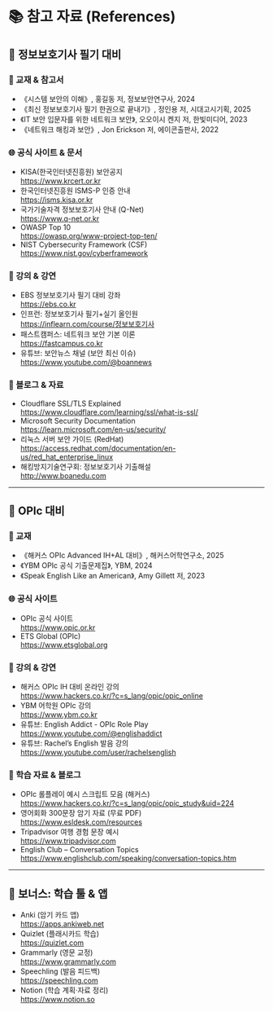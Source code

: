 # 📚 참고 자료 (References)

## 📌 정보보호기사 필기 대비

### 📖 교재 & 참고서
- 《시스템 보안의 이해》, 홍길동 저, 정보보안연구사, 2024
- 《최신 정보보호기사 필기 한권으로 끝내기》, 정인용 저, 시대고시기획, 2025
- 《IT 보안 입문자를 위한 네트워크 보안》, 오오이시 켄지 저, 한빛미디어, 2023
- 《네트워크 해킹과 보안》, Jon Erickson 저, 에이콘출판사, 2022

### 🌐 공식 사이트 & 문서
- KISA(한국인터넷진흥원) 보안공지  
  https://www.krcert.or.kr  
- 한국인터넷진흥원 ISMS-P 인증 안내  
  https://isms.kisa.or.kr  
- 국가기술자격 정보보호기사 안내 (Q-Net)  
  https://www.q-net.or.kr  
- OWASP Top 10  
  https://owasp.org/www-project-top-ten/  
- NIST Cybersecurity Framework (CSF)  
  https://www.nist.gov/cyberframework

### 🎥 강의 & 강연
- EBS 정보보호기사 필기 대비 강좌  
  https://ebs.co.kr  
- 인프런: 정보보호기사 필기+실기 올인원  
  https://inflearn.com/course/정보보호기사  
- 패스트캠퍼스: 네트워크 보안 기본 이론  
  https://fastcampus.co.kr  
- 유튜브: 보안뉴스 채널 (보안 최신 이슈)  
  https://www.youtube.com/@boannews

### 📝 블로그 & 자료
- Cloudflare SSL/TLS Explained  
  https://www.cloudflare.com/learning/ssl/what-is-ssl/  
- Microsoft Security Documentation  
  https://learn.microsoft.com/en-us/security/  
- 리눅스 서버 보안 가이드 (RedHat)  
  https://access.redhat.com/documentation/en-us/red_hat_enterprise_linux  
- 해킹방지기술연구회: 정보보호기사 기출해설  
  http://www.boanedu.com

---

## 📌 OPIc 대비

### 📖 교재
- 《해커스 OPIc Advanced IH+AL 대비》, 해커스어학연구소, 2025
- 《YBM OPIc 공식 기출문제집》, YBM, 2024
- 《Speak English Like an American》, Amy Gillett 저, 2023

### 🌐 공식 사이트
- OPIc 공식 사이트  
  https://www.opic.or.kr  
- ETS Global (OPIc)  
  https://www.etsglobal.org

### 🎥 강의 & 강연
- 해커스 OPIc IH 대비 온라인 강의  
  https://www.hackers.co.kr/?c=s_lang/opic/opic_online  
- YBM 어학원 OPIc 강의  
  https://www.ybm.co.kr  
- 유튜브: English Addict - OPIc Role Play  
  https://www.youtube.com/@englishaddict  
- 유튜브: Rachel’s English 발음 강의  
  https://www.youtube.com/user/rachelsenglish

### 📝 학습 자료 & 블로그
- OPIc 롤플레이 예시 스크립트 모음 (해커스)  
  https://www.hackers.co.kr/?c=s_lang/opic/opic_study&uid=224  
- 영어회화 300문장 암기 자료 (무료 PDF)  
  https://www.esldesk.com/resources  
- Tripadvisor 여행 경험 문장 예시  
  https://www.tripadvisor.com  
- English Club – Conversation Topics  
  https://www.englishclub.com/speaking/conversation-topics.htm  

---

## 📌 보너스: 학습 툴 & 앱
- Anki (암기 카드 앱)  
  https://apps.ankiweb.net  
- Quizlet (플래시카드 학습)  
  https://quizlet.com  
- Grammarly (영문 교정)  
  https://www.grammarly.com  
- Speechling (발음 피드백)  
  https://speechling.com  
- Notion (학습 계획·자료 정리)  
  https://www.notion.so
